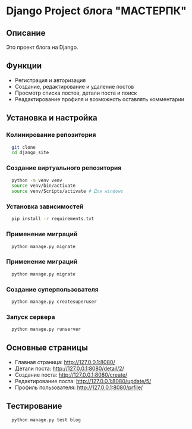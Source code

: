 # Django Project блога "МАСТЕРПК"

## Описание

  Это проект блога на Django.

## Функции

  -  Регистрация и авторизация
  - Создание, редактирование и удаление постов
  - Просмотр списка постов, детали поста и поиск
  - Реадактирование профиля и возможноть оставлять комментарии

## Установка и настройка

### Колинирование репозитория
````bash
  git clone 
  cd django_site
````
### Создание виртуального репозитория
````bash
  python -m venv venv
  source venv/bin/activate
  source venv/Scripts/activate # Для windows
````
### Установка зависимостей 
````bash
  pip install -r requirements.txt
````
### Применение миграций 
````bash
  python manage.py migrate
````
### Применение миграций 
````bash
  python manage.py migrate
````
### Создание  суперпользователя 
````bash
  python manage.py createsuperuser
````
### Запуск сервера 
````bash
  python manage.py runserver
````
## Основные страницы
- Главная страница: http://127.0.0.1:8080/
- Детали поста: http://127.0.0.1:8080/detail/2/
- Создание поста: http://127.0.0.1:8080/create/
- Редактирование поста: http://127.0.0.1:8080/update/5/
- Профиль пользователя: http://127.0.0.1:8080/prfile/

## Тестирование 
````bash
  python manage.py test blog
````